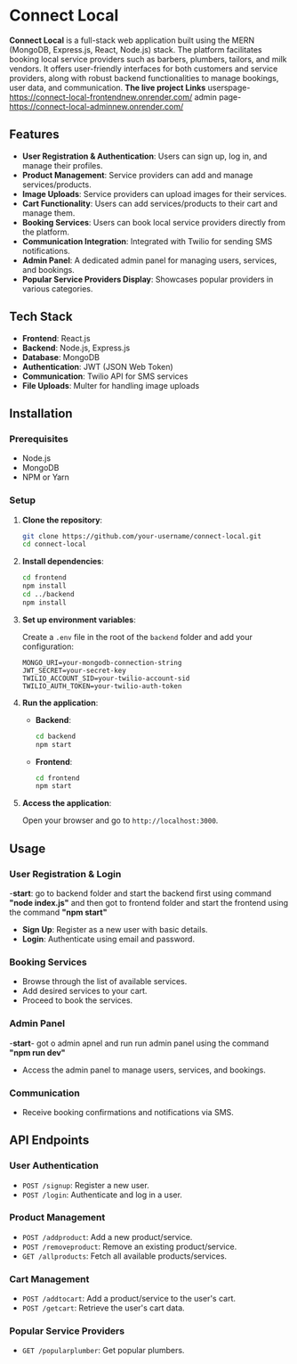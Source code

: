 # Connect Local

**Connect Local** is a full-stack web application built using the MERN (MongoDB, Express.js, React, Node.js) stack. The platform facilitates booking local service providers such as barbers, plumbers, tailors, and milk vendors. It offers user-friendly interfaces for both customers and service providers, along with robust backend functionalities to manage bookings, user data, and communication.
**The live project Links**
userspage-https://connect-local-frontendnew.onrender.com/
admin page- https://connect-local-adminnew.onrender.com/

## Features

- **User Registration & Authentication**: Users can sign up, log in, and manage their profiles.
- **Product Management**: Service providers can add and manage services/products.
- **Image Uploads**: Service providers can upload images for their services.
- **Cart Functionality**: Users can add services/products to their cart and manage them.
- **Booking Services**: Users can book local service providers directly from the platform.
- **Communication Integration**: Integrated with Twilio for sending SMS notifications.
- **Admin Panel**: A dedicated admin panel for managing users, services, and bookings.
- **Popular Service Providers Display**: Showcases popular providers in various categories.

## Tech Stack

- **Frontend**: React.js
- **Backend**: Node.js, Express.js
- **Database**: MongoDB
- **Authentication**: JWT (JSON Web Token)
- **Communication**: Twilio API for SMS services
- **File Uploads**: Multer for handling image uploads

## Installation

### Prerequisites

- Node.js
- MongoDB
- NPM or Yarn

### Setup

1. **Clone the repository**:

   ```bash
   git clone https://github.com/your-username/connect-local.git
   cd connect-local
   ```

2. **Install dependencies**:

   ```bash
   cd frontend
   npm install
   cd ../backend
   npm install
   ```

3. **Set up environment variables**:

   Create a `.env` file in the root of the `backend` folder and add your configuration:

   ```
   MONGO_URI=your-mongodb-connection-string
   JWT_SECRET=your-secret-key
   TWILIO_ACCOUNT_SID=your-twilio-account-sid
   TWILIO_AUTH_TOKEN=your-twilio-auth-token
   ```

4. **Run the application**:

   - **Backend**:

     ```bash
     cd backend
     npm start
     ```

   - **Frontend**:

     ```bash
     cd frontend
     npm start
     ```

5. **Access the application**:

   Open your browser and go to `http://localhost:3000`.

## Usage

### User Registration & Login
-**start**: go to backend folder and start the backend first using command **"node index.js"**  and then got to frontend folder and start the frontend using the command **"npm start"**
- **Sign Up**: Register as a new user with basic details.
- **Login**: Authenticate using email and password.

### Booking Services

- Browse through the list of available services.
- Add desired services to your cart.
- Proceed to book the services.

### Admin Panel
-**start**- got o admin apnel and run run admin panel using the command **"npm run dev"**
- Access the admin panel to manage users, services, and bookings.

### Communication

- Receive booking confirmations and notifications via SMS.

## API Endpoints

### User Authentication

- `POST /signup`: Register a new user.
- `POST /login`: Authenticate and log in a user.

### Product Management

- `POST /addproduct`: Add a new product/service.
- `POST /removeproduct`: Remove an existing product/service.
- `GET /allproducts`: Fetch all available products/services.

### Cart Management

- `POST /addtocart`: Add a product/service to the user's cart.
- `POST /getcart`: Retrieve the user's cart data.

### Popular Service Providers

- `GET /popularplumber`: Get popular plumbers.

